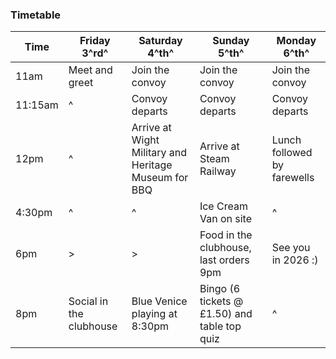 ### Timetable

| Time    | Friday 3^rd^            | Saturday 4^th^                               | Sunday 5^th^                           | Monday 6^th^                |
| ------- | ----------------------- | -------------------------------------------- | -------------------------------------- | --------------------------- |
| 11am    | Meet and greet          | Join the convoy                              | Join the convoy                        | Join the convoy             |
| 11:15am | ^                       | Convoy departs                               | Convoy departs                         | Convoy departs              |
| 12pm    | ^                       | Arrive at Wight Military and Heritage Museum for BBQ | Arrive at Steam Railway                | Lunch followed by farewells |
| 4:30pm  | ^                       | ^                                            | Ice Cream Van on site                  | ^                           |
| 6pm     | >                       | >                                            | Food in the clubhouse, last orders 9pm | See you in 2026 :)          |
| 8pm     | Social in the clubhouse | Blue Venice playing at 8:30pm                | Bingo (6 tickets @ £1.50) and table top quiz       | ^                           |
